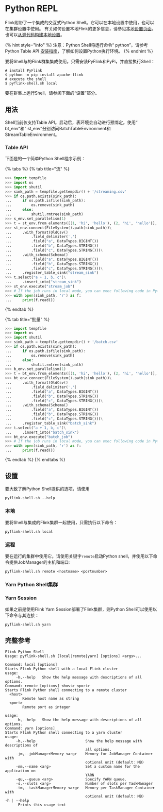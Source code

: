 # Python REPL

Flink附带了一个集成的交互式Python Shell。它可以在本地设置中使用，也可以在集群设置中使用。 有关如何设置本地Flink的更多信息，请参见[本地设置页面](https://ci.apache.org/projects/flink/flink-docs-release-1.10/getting-started/tutorials/local_setup.html)。也可以[从源代码构建本地设置](https://ci.apache.org/projects/flink/flink-docs-release-1.10/flinkDev/building.html)。

{% hint style="info" %}
 注意：Python Shell将运行命令“ python”。请参考Python Table API [安装指南](https://ci.apache.org/projects/flink/flink-docs-release-1.10/dev/table/python/installation.html)，了解如何设置Python执行环境。
{% endhint %}

要将Shell与的Flink群集集成使用，只需安装PyFlink和PyPi，并直接执行Shell：

```text
# install PyFlink
$ python -m pip install apache-flink
# execute the shell
$ pyflink-shell.sh local
```

要在群集上运行Shell，请参阅下面的“设置”部分。

## 用法

Shell当前仅支持Table API。启动后，表环境会自动进行预绑定。使用“ bt\_env”和“ st\_env”分别访问BatchTableEnvironment和StreamTableEnvironment。

### Table API

下面是的一个简单Python Shell程序示例：

{% tabs %}
{% tab title="流" %}
```python
>>> import tempfile
>>> import os
>>> import shutil
>>> sink_path = tempfile.gettempdir() + '/streaming.csv'
>>> if os.path.exists(sink_path):
...     if os.path.isfile(sink_path):
...         os.remove(sink_path)
...     else:
...         shutil.rmtree(sink_path)
>>> s_env.set_parallelism(1)
>>> t = st_env.from_elements([(1, 'hi', 'hello'), (2, 'hi', 'hello')], ['a', 'b', 'c'])
>>> st_env.connect(FileSystem().path(sink_path))\
...     .with_format(OldCsv()
...         .field_delimiter(',')
...         .field("a", DataTypes.BIGINT())
...         .field("b", DataTypes.STRING())
...         .field("c", DataTypes.STRING()))\
...     .with_schema(Schema()
...         .field("a", DataTypes.BIGINT())
...         .field("b", DataTypes.STRING())
...         .field("c", DataTypes.STRING()))\
...     .register_table_sink("stream_sink")
>>> t.select("a + 1, b, c")\
...     .insert_into("stream_sink")
>>> st_env.execute("stream_job")
>>> # If the job runs in local mode, you can exec following code in Python shell to see the result:
>>> with open(sink_path, 'r') as f:
...     print(f.read())
```
{% endtab %}

{% tab title="批量" %}
```python
>>> import tempfile
>>> import os
>>> import shutil
>>> sink_path = tempfile.gettempdir() + '/batch.csv'
>>> if os.path.exists(sink_path):
...     if os.path.isfile(sink_path):
...         os.remove(sink_path)
...     else:
...         shutil.rmtree(sink_path)
>>> b_env.set_parallelism(1)
>>> t = bt_env.from_elements([(1, 'hi', 'hello'), (2, 'hi', 'hello')], ['a', 'b', 'c'])
>>> bt_env.connect(FileSystem().path(sink_path))\
...     .with_format(OldCsv()
...         .field_delimiter(',')
...         .field("a", DataTypes.BIGINT())
...         .field("b", DataTypes.STRING())
...         .field("c", DataTypes.STRING()))\
...     .with_schema(Schema()
...         .field("a", DataTypes.BIGINT())
...         .field("b", DataTypes.STRING())
...         .field("c", DataTypes.STRING()))\
...     .register_table_sink("batch_sink")
>>> t.select("a + 1, b, c")\
...     .insert_into("batch_sink")
>>> bt_env.execute("batch_job")
>>> # If the job runs in local mode, you can exec following code in Python shell to see the result:
>>> with open(sink_path, 'r') as f:
...     print(f.read())
```
{% endtab %}
{% endtabs %}

## 设置

要大致了解Python Shell提供的选项，请使用

```text
pyflink-shell.sh --help
```

### 本地

要将Shell与集成的Flink集群一起使用，只需执行以下命令：

```text
pyflink-shell.sh local
```

### 远程

 要在运行的集群中使用它，请使用关键字`remote`启动Python shell，并使用以下命令提供JobManager的主机和端口:

```text
pyflink-shell.sh remote <hostname> <portnumber>
```

### Yarn Python Shell集群

### Yarn Session

如果之前是使用Flink Yarn Session部署了Flink集群，则Python Shell可以使用以下命令与其连接：

```text
pyflink-shell.sh yarn
```

## 完整参考

```text
Flink Python Shell
Usage: pyflink-shell.sh [local|remote|yarn] [options] <args>...

Command: local [options]
Starts Flink Python shell with a local Flink cluster
usage:
     -h,--help   Show the help message with descriptions of all options.
Command: remote [options] <host> <port>
Starts Flink Python shell connecting to a remote cluster
  <host>
        Remote host name as string
  <port>
        Remote port as integer

usage:
     -h,--help   Show the help message with descriptions of all options.
Command: yarn [options]
Starts Flink Python shell connecting to a yarn cluster
usage:
     -h,--help                       Show the help message with descriptions of
                                     all options.
     -jm,--jobManagerMemory <arg>    Memory for JobManager Container with
                                     optional unit (default: MB)
     -nm,--name <arg>                Set a custom name for the application on
                                     YARN
     -qu,--queue <arg>               Specify YARN queue.
     -s,--slots <arg>                Number of slots per TaskManager
     -tm,--taskManagerMemory <arg>   Memory per TaskManager Container with
                                     optional unit (default: MB)
-h | --help
      Prints this usage text
```

